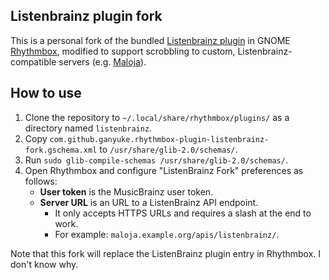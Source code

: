 ## Listenbrainz plugin fork
This is a personal fork of the bundled [Listenbrainz plugin](https://gitlab.gnome.org/GNOME/rhythmbox/-/tree/master/plugins/listenbrainz) in GNOME [Rhythmbox](https://gitlab.gnome.org/GNOME/rhythmbox), modified to support scrobbling to custom, Listenbrainz-compatible servers (e.g. [Maloja](https://github.com/krateng/maloja)).

## How to use
1. Clone the repository to `~/.local/share/rhythmbox/plugins/` as a directory named `listenbrainz`.
2. Copy `com.github.ganyuke.rhythmbox-plugin-listenbrainz-fork.gschema.xml` to `/usr/share/glib-2.0/schemas/`.
3. Run `sudo glib-compile-schemas /usr/share/glib-2.0/schemas/`.
4. Open Rhythmbox and configure "ListenBrainz Fork" preferences as follows:
    - **User token** is the MusicBrainz user token.
    - **Server URL** is an URL to a ListenBrainz API endpoint.
      - It only accepts HTTPS URLs and requires a slash at the end to work.
      - For example: `maloja.example.org/apis/listenbrainz/`.

Note that this fork will replace the ListenBrainz plugin entry in Rhythmbox. I don't know why.
